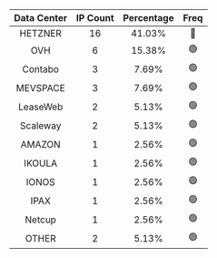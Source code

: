 | Data Center | IP Count | Percentage | Freq |
|:------------:|:--------:|:-----------:|:-----:|
| HETZNER | 16 | 41.03% | 🔴 |
| OVH | 6 | 15.38% | 🟢 |
| Contabo | 3 | 7.69% | 🟢 |
| MEVSPACE | 3 | 7.69% | 🟢 |
| LeaseWeb | 2 | 5.13% | 🟢 |
| Scaleway | 2 | 5.13% | 🟢 |
| AMAZON | 1 | 2.56% | 🟢 |
| IKOULA | 1 | 2.56% | 🟢 |
| IONOS | 1 | 2.56% | 🟢 |
| IPAX | 1 | 2.56% | 🟢 |
| Netcup | 1 | 2.56% | 🟢 |
| OTHER | 2 | 5.13% | 🟢 |